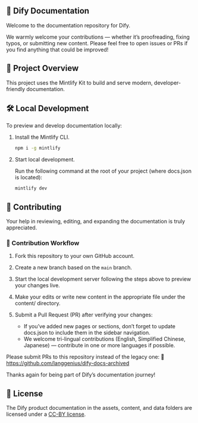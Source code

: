## 📘 Dify Documentation

Welcome to the documentation repository for Dify.

We warmly welcome your contributions — whether it’s proofreading, fixing typos, or submitting new content. Please feel free to open issues or PRs if you find anything that could be improved!

## 🚀 Project Overview

This project uses the Mintlify Kit to build and serve modern, developer-friendly documentation.

## 🛠️ Local Development

To preview and develop documentation locally:

1. Install the Mintlify CLI.

   ```bash
   npm i -g mintlify
   ```

2. Start local development.

   Run the following command at the root of your project (where docs.json is located):

   ```bash
   mintlify dev
   ```

## 🙌 Contributing

Your help in reviewing, editing, and expanding the documentation is truly appreciated.

### 📝 Contribution Workflow

1. Fork this repository to your own GitHub account.
2. Create a new branch based on the `main` branch.
3. Start the local development server following the steps above to preview your changes live.
4. Make your edits or write new content in the appropriate file under the content/ directory.
5. Submit a Pull Request (PR) after verifying your changes:

   - If you’ve added new pages or sections, don’t forget to update docs.json to include them in the sidebar navigation.
   - We welcome tri-lingual contributions (English, Simplified Chinese, Japanese) — contribute in one or more languages if possible.

Please submit PRs to this repository instead of the legacy one: 📘 https://github.com/langgenius/dify-docs-archived

Thanks again for being part of Dify’s documentation journey!

## 📄 License

The Dify product documentation in the assets, content, and data folders are licensed under a [CC-BY license](LICENSE).

